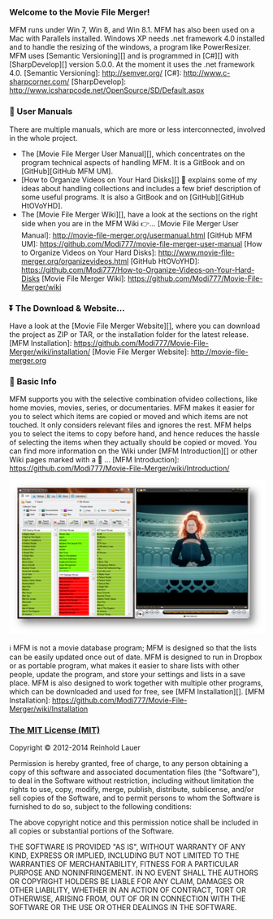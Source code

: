 ### Welcome to the Movie File Merger!
MFM runs under Win 7, Win 8, and Win 8.1.  MFM has also been used on a Mac with Parallels installed. 
Windows XP needs .net framework 4.0 installed and to handle the resizing of the windows, a program like PowerResizer.
MFM uses [Semantic Versioning][] and is programmed in [C#][] with [SharpDevelop][] version 5.0.0.  At the moment it uses the .net framework 4.0.
[Semantic Versioning]: http://semver.org/
[C#]: http://www.c-sharpcorner.com/
[SharpDevelop]: http://www.icsharpcode.net/OpenSource/SD/Default.aspx

### :book: User Manuals
There are multiple manuals, which are more or less interconnected, involved in the whole project.

- The [Movie File Merger User Manual][], which concentrates on the program technical aspects of handling MFM.  It is a GitBook and on [GitHub][GitHub MFM UM].
- [How to Organize Videos on Your Hard Disks][] :construction: explains some of my ideas about handling collections and includes a few brief description of some useful programs.  It is also a GitBook and on [GitHub][GitHub HtOVoYHD].
- The [Movie File Merger Wiki][], have a look at the sections on the right side when you are in the MFM Wiki :point_right:...
[Movie File Merger User Manual]: http://movie-file-merger.org/usermanual.html
[GitHub MFM UM]: https://github.com/Modi777/movie-file-merger-user-manual
[How to Organize Videos on Your Hard Disks]: http://www.movie-file-merger.org/organizevideos.html
[GitHub HtOVoYHD]: https://github.com/Modi777/How-to-Organize-Videos-on-Your-Hard-Disks
[Movie File Merger Wiki]: https://github.com/Modi777/Movie-File-Merger/wiki

### :arrow_double_down: The Download & Website...
Have a look at the [Movie File Merger Website][], where you can download the project as ZIP or TAR, or the installation folder for the latest release.
[MFM Installation]: https://github.com/Modi777/Movie-File-Merger/wiki/installation/
[Movie File Merger Website]: http://movie-file-merger.org

### :sunflower: Basic Info  
MFM supports you with the selective combination ofvideo collections, like home movies, movies, series, or documentaries.
MFM makes it easier for you to select which items are copied or moved and which items are not touched.  It only considers relevant files and ignores the rest. MFM helps you to select the items to copy before hand, and hence reduces the hassle of selecting the items when they actually should be copied or moved.  You can find more information on the Wiki under [MFM Introduction][] or other Wiki pages marked with a :book: ...
[MFM Introduction]: https://github.com/Modi777/Movie-File-Merger/wiki/Introduction/

![MFM_GOM](https://raw.githubusercontent.com/Modi777/Movie-File-Merger/master/Manuals/MFM_GOM.jpg)

:information_source: MFM is not a movie database program; MFM is designed so that the lists can be easily updated once out of date.  MFM is designed to run in Dropbox or as portable program, what makes it easier to share lists with other people, update the program, and store your settings and lists in a save place.  MFM is also designed to work together with multiple other programs, which can be downloaded and used for free, see [MFM Installation][].
[MFM Installation]: https://github.com/Modi777/Movie-File-Merger/wiki/Installation

### [The MIT License (MIT)](http://opensource.org/licenses/MIT)

Copyright :copyright: 2012-2014 Reinhold Lauer

Permission is hereby granted, free of charge, to any person obtaining a copy
of this software and associated documentation files (the "Software"), to deal
in the Software without restriction, including without limitation the rights
to use, copy, modify, merge, publish, distribute, sublicense, and/or sell
copies of the Software, and to permit persons to whom the Software is
furnished to do so, subject to the following conditions:

The above copyright notice and this permission notice shall be included in all
copies or substantial portions of the Software.

THE SOFTWARE IS PROVIDED "AS IS", WITHOUT WARRANTY OF ANY KIND, EXPRESS OR
IMPLIED, INCLUDING BUT NOT LIMITED TO THE WARRANTIES OF MERCHANTABILITY,
FITNESS FOR A PARTICULAR PURPOSE AND NONINFRINGEMENT. IN NO EVENT SHALL THE
AUTHORS OR COPYRIGHT HOLDERS BE LIABLE FOR ANY CLAIM, DAMAGES OR OTHER
LIABILITY, WHETHER IN AN ACTION OF CONTRACT, TORT OR OTHERWISE, ARISING FROM,
OUT OF OR IN CONNECTION WITH THE SOFTWARE OR THE USE OR OTHER DEALINGS IN THE
SOFTWARE.
